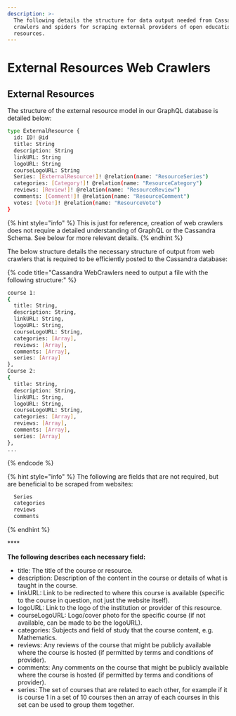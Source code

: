 ```yaml
---
description: >-
  The following details the structure for data output needed from Cassandra web
  crawlers and spiders for scraping external providers of open educational
  resources.
---
```


# External Resources Web Crawlers

## External Resources

The structure of the external resource model in our GraphQL database is detailed below:

```bash
type ExternalResource {
  id: ID! @id
  title: String
  description: String
  linkURL: String
  logoURL: String
  courseLogoURL: String
  Series: [ExternalResource!]! @relation(name: "ResourceSeries")
  categories: [Category!]! @relation(name: "ResourceCategory")
  reviews: [Review!]! @relation(name: "ResourceReview")
  comments: [Comment!]! @relation(name: "ResourceComment")
  votes: [Vote!]! @relation(name: "ResourceVote")
}
```

{% hint style="info" %}
This is just for reference, creation of web crawlers does not require a detailed understanding of GraphQL or the Cassandra Schema. See below for more relevant details.
{% endhint %}



The below structure details the necessary structure of output from web crawlers that is required to be efficiently posted to the Cassandra database:

{% code title="Cassandra WebCrawlers need to output a file with the following structure:" %}
```bash
course 1: 
{
  title: String,
  description: String,
  linkURL: String,
  logoURL: String,
  courseLogoURL: String,
  categories: [Array],
  reviews: [Array],
  comments: [Array],
  series: [Array]
},
Course 2:
{
  title: String,
  description: String,
  linkURL: String,
  logoURL: String,
  courseLogoURL: String,
  categories: [Array],
  reviews: [Array],
  comments: [Array],
  series: [Array]
},
...
```
{% endcode %}



{% hint style="info" %}
The following are fields that are not required, but are beneficial to be scraped from websites:



```bash
  Series
  categories
  reviews
  comments
```
{% endhint %}

\*\*\*\*

**The following describes each necessary field:**

* title: The title of the course or resource.
* description: Description of the content in the course or details of what is taught in the course.
* linkURL: Link to be redirected to where this course is available \(specific to the course in question, not just the website itself\).
* logoURL: Link to the logo of the institution or provider of this resource.
* courseLogoURL: Logo/cover photo for the specific course \(if not available, can be made to be the logoURL\).
* categories: Subjects and field of study that the course content, e.g. Mathematics.
* reviews: Any reviews of the course that might be publicly available where the course is hosted \(if permitted by terms and conditions of provider\).
* comments: Any comments on the course that might be publicly available where the course is hosted \(if permitted by terms and conditions of provider\).
* series: The set of courses that are related to each other, for example if it is course 1 in a set of 10 courses then an array of each courses in this set can be used to group them together.







